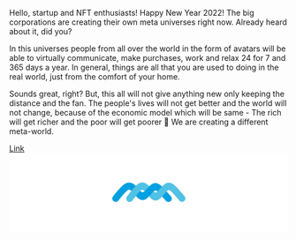 Hello, startup and NFT enthusiasts! Happy New Year 2022!
The big corporations are creating their own meta universes right now. Already heard about it, did you?

In this universes people from all over the world in the form of avatars will be able to virtually communicate, make purchases, work and relax 24 for 7 and 365 days a year.
In general, things are all that you are used to doing in the real world, just from the comfort of your home. 

Sounds great, right?
But, this all will not give anything new only keeping the distance and the fan. The people's lives will not get better and the world will not change, because of the economic model which will be same - The rich will get richer and the poor will get poorer 
We are creating a different meta-world.

[Link](https://opensea.io/MetaMetre) 
![Image](/images/logo.jpg)
